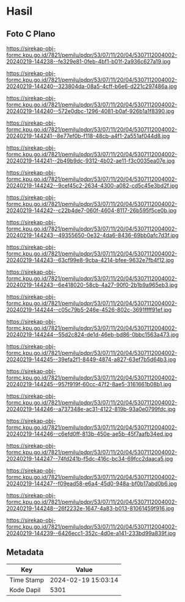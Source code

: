 # Hasil

## Foto C Plano

https://sirekap-obj-formc.kpu.go.id/7821/pemilu/pdpr/53/07/11/20/04/5307112004002-20240219-144238--fe329e81-0feb-4bf1-b01f-2a936c627a19.jpg

https://sirekap-obj-formc.kpu.go.id/7821/pemilu/pdpr/53/07/11/20/04/5307112004002-20240219-144240--323804da-08a5-4cff-b6e6-d221c297486a.jpg

https://sirekap-obj-formc.kpu.go.id/7821/pemilu/pdpr/53/07/11/20/04/5307112004002-20240219-144240--572e0dbc-1296-4081-b0af-926b1a1f8390.jpg

https://sirekap-obj-formc.kpu.go.id/7821/pemilu/pdpr/53/07/11/20/04/5307112004002-20240219-144241--8e77ef0b-f118-48cb-a4f1-2a551af044d8.jpg

https://sirekap-obj-formc.kpu.go.id/7821/pemilu/pdpr/53/07/11/20/04/5307112004002-20240219-144241--2b49b9dc-9312-4b02-ae11-f3c0035ea07e.jpg

https://sirekap-obj-formc.kpu.go.id/7821/pemilu/pdpr/53/07/11/20/04/5307112004002-20240219-144242--9cef45c2-2634-4300-a082-cd5c45e3bd2f.jpg

https://sirekap-obj-formc.kpu.go.id/7821/pemilu/pdpr/53/07/11/20/04/5307112004002-20240219-144242--c22b4de7-060f-4604-8117-26b595f5ce0b.jpg

https://sirekap-obj-formc.kpu.go.id/7821/pemilu/pdpr/53/07/11/20/04/5307112004002-20240219-144243--49355650-0e32-4da6-8436-69bb0afc7d3f.jpg

https://sirekap-obj-formc.kpu.go.id/7821/pemilu/pdpr/53/07/11/20/04/5307112004002-20240219-144243--63cf99e8-9cba-4214-bfee-9632e7fb4f12.jpg

https://sirekap-obj-formc.kpu.go.id/7821/pemilu/pdpr/53/07/11/20/04/5307112004002-20240219-144243--6e418020-58cb-4a27-90f0-2b1b9a965eb3.jpg

https://sirekap-obj-formc.kpu.go.id/7821/pemilu/pdpr/53/07/11/20/04/5307112004002-20240219-144244--c05c79b5-246e-4526-802c-3691ffff91ef.jpg

https://sirekap-obj-formc.kpu.go.id/7821/pemilu/pdpr/53/07/11/20/04/5307112004002-20240219-144244--55d2c824-de1d-46eb-bd86-0bbc1563a473.jpg

https://sirekap-obj-formc.kpu.go.id/7821/pemilu/pdpr/53/07/11/20/04/5307112004002-20240219-144245--39efa2f1-8449-4874-a827-63ef7b5d64b3.jpg

https://sirekap-obj-formc.kpu.go.id/7821/pemilu/pdpr/53/07/11/20/04/5307112004002-20240219-144245--957f919f-60cc-47f2-8ae5-3161661b08b1.jpg

https://sirekap-obj-formc.kpu.go.id/7821/pemilu/pdpr/53/07/11/20/04/5307112004002-20240219-144246--a737348e-ac31-4122-819b-93a0e0799fdc.jpg

https://sirekap-obj-formc.kpu.go.id/7821/pemilu/pdpr/53/07/11/20/04/5307112004002-20240219-144246--c6efd0ff-813b-450e-ae5b-45f7aafb34ed.jpg

https://sirekap-obj-formc.kpu.go.id/7821/pemilu/pdpr/53/07/11/20/04/5307112004002-20240219-144247--74fd241b-f5dc-416c-bc34-69fcc2daaca5.jpg

https://sirekap-obj-formc.kpu.go.id/7821/pemilu/pdpr/53/07/11/20/04/5307112004002-20240219-144247--f09ead58-e6a4-45d0-948a-bf0b17abd0b6.jpg

https://sirekap-obj-formc.kpu.go.id/7821/pemilu/pdpr/53/07/11/20/04/5307112004002-20240219-144248--26f2232e-1647-4a83-b013-81061459f916.jpg

https://sirekap-obj-formc.kpu.go.id/7821/pemilu/pdpr/53/07/11/20/04/5307112004002-20240219-144239--6426ecc1-352c-4d0e-a141-233bd99a839f.jpg


## Metadata

| Key        | Value               |
| ---------- | ------------------- |
| Time Stamp | 2024-02-19 15:03:14 |
| Kode Dapil | 5301                |



